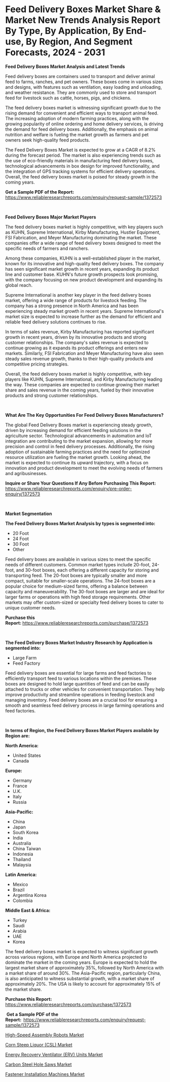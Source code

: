 <p><h1>Feed Delivery Boxes Market Share & Market New Trends Analysis Report By Type, By Application, By End-use, By Region, And Segment Forecasts, 2024 - 2031</h1></p><p><strong>Feed Delivery Boxes Market Analysis and Latest Trends</strong></p>
<p><p>Feed delivery boxes are containers used to transport and deliver animal feed to farms, ranches, and pet owners. These boxes come in various sizes and designs, with features such as ventilation, easy loading and unloading, and weather resistance. They are commonly used to store and transport feed for livestock such as cattle, horses, pigs, and chickens.</p><p>The feed delivery boxes market is witnessing significant growth due to the rising demand for convenient and efficient ways to transport animal feed. The increasing adoption of modern farming practices, along with the growing popularity of online ordering and home delivery services, is driving the demand for feed delivery boxes. Additionally, the emphasis on animal nutrition and welfare is fueling the market growth as farmers and pet owners seek high-quality feed products.</p><p>The Feed Delivery Boxes Market is expected to grow at a CAGR of 8.2% during the forecast period. The market is also experiencing trends such as the use of eco-friendly materials in manufacturing feed delivery boxes, technological advancements in box design for improved functionality, and the integration of GPS tracking systems for efficient delivery operations. Overall, the feed delivery boxes market is poised for steady growth in the coming years.</p></p>
<p><strong>Get a Sample PDF of the Report:&nbsp;</strong> <a href="https://www.reliableresearchreports.com/enquiry/request-sample/1372573">https://www.reliableresearchreports.com/enquiry/request-sample/1372573</a></p>
<p>&nbsp;</p>
<p><strong>Feed Delivery Boxes Major Market Players</strong></p>
<p><p>The feed delivery boxes market is highly competitive, with key players such as KUHN, Supreme International, Kirby Manufacturing, Hustler Equipment, FSI Fabrication, and Meyer Manufacturing dominating the market. These companies offer a wide range of feed delivery boxes designed to meet the specific needs of farmers and ranchers.</p><p>Among these companies, KUHN is a well-established player in the market, known for its innovative and high-quality feed delivery boxes. The company has seen significant market growth in recent years, expanding its product line and customer base. KUHN's future growth prospects look promising, with the company focusing on new product development and expanding its global reach.</p><p>Supreme International is another key player in the feed delivery boxes market, offering a wide range of products for livestock feeding. The company has a strong presence in North America and has been experiencing steady market growth in recent years. Supreme International's market size is expected to increase further as the demand for efficient and reliable feed delivery solutions continues to rise.</p><p>In terms of sales revenue, Kirby Manufacturing has reported significant growth in recent years, driven by its innovative products and strong customer relationships. The company's sales revenue is expected to continue growing as it expands its product offerings and enters new markets. Similarly, FSI Fabrication and Meyer Manufacturing have also seen steady sales revenue growth, thanks to their high-quality products and competitive pricing strategies.</p><p>Overall, the feed delivery boxes market is highly competitive, with key players like KUHN, Supreme International, and Kirby Manufacturing leading the way. These companies are expected to continue growing their market share and sales revenue in the coming years, fueled by their innovative products and strong customer relationships.</p></p>
<p>&nbsp;</p>
<p><strong>What Are The Key Opportunities For Feed Delivery Boxes Manufacturers?</strong></p>
<p><p>The global Feed Delivery Boxes market is experiencing steady growth, driven by increasing demand for efficient feeding solutions in the agriculture sector. Technological advancements in automation and IoT integration are contributing to the market expansion, allowing for more precision and control in feed delivery processes. Additionally, the rising adoption of sustainable farming practices and the need for optimized resource utilization are fueling the market growth. Looking ahead, the market is expected to continue its upward trajectory, with a focus on innovation and product development to meet the evolving needs of farmers and agribusinesses.</p></p>
<p><strong>Inquire or Share Your Questions If Any Before Purchasing This Report:</strong> <a href="https://www.reliableresearchreports.com/enquiry/pre-order-enquiry/1372573">https://www.reliableresearchreports.com/enquiry/pre-order-enquiry/1372573</a></p>
<p>&nbsp;</p>
<p><strong>Market Segmentation</strong></p>
<p><strong>The Feed Delivery Boxes Market Analysis by types is segmented into:</strong></p>
<p><ul><li>20 Foot</li><li>24 Foot</li><li>30 Foot</li><li>Other</li></ul></p>
<p><p>Feed delivery boxes are available in various sizes to meet the specific needs of different customers. Common market types include 20-foot, 24-foot, and 30-foot boxes, each offering a different capacity for storing and transporting feed. The 20-foot boxes are typically smaller and more compact, suitable for smaller-scale operations. The 24-foot boxes are a popular choice for medium-sized farms, offering a balance between capacity and maneuverability. The 30-foot boxes are larger and are ideal for larger farms or operations with high feed storage requirements. Other markets may offer custom-sized or specialty feed delivery boxes to cater to unique customer needs.</p></p>
<p><strong>Purchase this Report:&nbsp;</strong><a href="https://www.reliableresearchreports.com/purchase/1372573">https://www.reliableresearchreports.com/purchase/1372573</a></p>
<p>&nbsp;</p>
<p><strong>The Feed Delivery Boxes Market Industry Research by Application is segmented into:</strong></p>
<p><ul><li>Large Farm</li><li>Feed Factory</li></ul></p>
<p><p>Feed delivery boxes are essential for large farms and feed factories to efficiently transport feed to various locations within the premises. These boxes are designed to hold large quantities of feed and can be easily attached to trucks or other vehicles for convenient transportation. They help improve productivity and streamline operations in feeding livestock and managing inventory. Feed delivery boxes are a crucial tool for ensuring a smooth and seamless feed delivery process in large farming operations and feed factories.</p></p>
<p>&nbsp;</p>
<p><strong>In terms of Region, the Feed Delivery Boxes Market Players available by Region are:</strong></p>
<p>
    <p> <strong> North America: </strong>
        <ul>
            <li>United States</li>
            <li>Canada</li>
        </ul>
        </p> 
    <p> <strong> Europe: </strong>
        <ul>
            <li>Germany</li>
            <li>France</li>
            <li>U.K.</li>
            <li>Italy</li>
            <li>Russia</li>
        </ul>
        </p> 
    <p> <strong> Asia-Pacific: </strong>
        <ul>
            <li>China</li>
            <li>Japan</li>
            <li>South Korea</li>
            <li>India</li>
            <li>Australia</li>
            <li>China Taiwan</li>
            <li>Indonesia</li>
            <li>Thailand</li>
            <li>Malaysia</li>
        </ul>
        </p> 
    <p> <strong> Latin America: </strong>
        <ul>
            <li>Mexico</li>
            <li>Brazil</li>
            <li>Argentina Korea</li>
            <li>Colombia</li>
        </ul>
        </p> 
    <p> <strong> Middle East & Africa: </strong>
        <ul>
            <li>Turkey</li>
            <li>Saudi</li>
            <li>Arabia</li>
            <li>UAE</li>
            <li>Korea</li>
        </ul>
    </p>
    </p>
<p><p>The feed delivery boxes market is expected to witness significant growth across various regions, with Europe and North America projected to dominate the market in the coming years. Europe is expected to hold the largest market share of approximately 35%, followed by North America with a market share of around 30%. The Asia-Pacific region, particularly China, is also anticipated to witness substantial growth, with a market share of approximately 20%. The USA is likely to account for approximately 15% of the market share.</p></p>
<p><strong>Purchase this Report: </strong><a href="https://www.reliableresearchreports.com/purchase/1372573">https://www.reliableresearchreports.com/purchase/1372573</a></p>
<p>&nbsp;<strong>Get a Sample PDF of the Report:&nbsp;&nbsp;</strong><a href="https://www.reliableresearchreports.com/enquiry/request-sample/1372573">https://www.reliableresearchreports.com/enquiry/request-sample/1372573</a></p>
<p><strong></strong></p>
<p><p><a href="https://medium.com/@gracedavis57/high-speed-assembly-robots-market-the-key-to-successful-business-strategy-forecast-till-2031-0522cda2b837">High-Speed Assembly Robots Market</a></p><p><a href="https://github.com/Angelnienowdseej3e45z3p8c/Market-Research-Report-List-1/blob/main/corn-steep-liquor-csl-market.md">Corn Steep Liquor (CSL) Market</a></p><p><a href="https://medium.com/@jessicajones1965/energy-recovery-ventilator-erv-units-market-analysis-its-cagr-market-segmentation-and-global-91b843d208c1">Energy Recovery Ventilator (ERV) Units Market</a></p><p><a href="https://github.com/YashRP12/Market-Research-Report-List-3/blob/main/carbon-steel-hole-saws-market.md">Carbon Steel Hole Saws Market</a></p><p><a href="https://medium.com/@gracedavis57/fastener-installation-machines-market-insight-market-trends-growth-forecasted-from-2024-to-2031-35cd885a8ab3">Fastener Installation Machines Market</a></p></p>